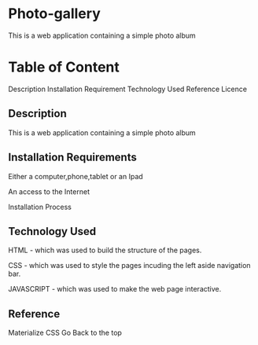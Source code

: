 # Photo-gallery
This is a web application containing a simple photo album

# Table of Content
Description
Installation Requirement
Technology Used
Reference
Licence

## Description
This is a web application containing a simple photo album

## Installation Requirements
Either a computer,phone,tablet or an Ipad

An access to the Internet

Installation Process


## Technology Used 

HTML - which was used to build the structure of the pages.

CSS - which was used to style the pages incuding the left aside navigation bar.

JAVASCRIPT - which was used to make the web page interactive.

## Reference
Materialize CSS
Go Back to the top